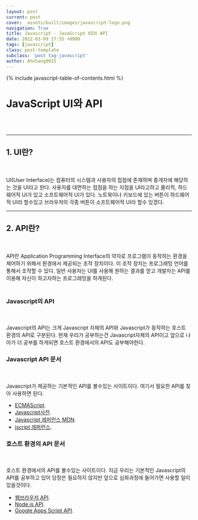 ```yaml
---
layout: post
current: post
cover:  assets/built/images/javascript-logo.png
navigation: True
title: Javascript - JavaScript UI와 API
date: 2022-03-09 17:55 +0900
tags: [javascript]
class: post-template
subclass: 'post tag-javascript'
author: AhnSang0915
---
```

{% include javascript-table-of-contents.html %}


# JavaScript UI와 API

<br>
<br>

---

## 1. UI란?
<br>
<br>
UI(User Interface)는 컴퓨터의 시스템과 사용자의 접점에 존재하며 중개자에 해당하는 것을 UI라고 한다. 사용자를 대면하는 접점을 하는 지점을 UI라고하고 물리적, 하드웨어적 UI가 있고 소프트웨어적 UI가 있다. 노트북이나 키보드에 있는 버튼이 하드웨어적 UI라 할수있고 브라우저의 각종 버튼이 소프트웨어적 UI라 할수 있겠다.

---

## 2. API란?
<br>
<br>
API란 Application Programming Interface의 약자로 프로그램이 동작하는 환경을 제어하기 위해서 환경에서 제공되는 조작 장치이다. 이 조작 장치는 프로그래밍 언어를 통해서 조작할 수 있다. 일반 사용자는 UI를 사용해 원하는 결과를 얻고 개발자는 API를 이용해 자신이 하고자하는 프로그래밍을 하게된다.
<br>
<br>


### Javascript의 API
<br>
<br>
Javascript의 API는 크게 Javascript 자체의 API와 Javascript가 동작하는 호스트 환경의 API로 구분된다. 현재 우리가 공부하는건 Javascript자체의 API이고 앞으로 나아가 더 공부를 하게되면 호스트 환경에서의 API도 공부해야한다.


### Javascript API 문서
<br>
<br>
Javascript가 제공하는 기본적인 API를 볼수있는 사이트이다. 여기서 필요한 API를 찾아 사용하면 된다. 


- [ECMAScript](https://www.ecma-international.org/publications-and-standards/standards/ecma-262/).
- [Javascript사전](https://opentutorials.org/course/50).
- [Javascript 레퍼런스 MDN](https://developer.mozilla.org/en-US/docs/Web/JavaScript/Reference).
- [jscript 레퍼런스](https://docs.microsoft.com/ko-kr/previous-versions/visualstudio/visual-studio-2010/z688wt03(v=vs.100)?redirectedfrom=MSDN).



###  호스트 환경의 API 문서
<br>
<br>
호스트 환경에서의 API를 볼수있는 사이트이다. 지금 우리는 기본적인 Javascript의 API를 공부하고 있어 당장은 필요하지 않지만 앞으로 심화과정에 들어가면 사용할 일이 있을것이다.


- [웹브라우저 API](https://developer.mozilla.org/en-US/docs/Web/API).
- [Node.js API](https://nodejs.org/api/).
- [Google Apps Script API](https://developers.google.com/apps-script/).